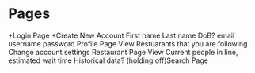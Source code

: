 # Pages
+Login Page
+Create New Account
    First name
    Last name
    DoB?
    email
    username
    password
Profile Page
    View Restuarants that you are following
    Change account settings
Restaurant Page
    View Current people in line, estimated wait time
    Historical data?
(holding off)Search Page